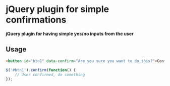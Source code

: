 jQuery plugin for simple confirmations
========

**jQuery plugin for having simple yes/no inputs from the user**



## Usage
```html
<button id="btn1" data-confirm="Are you sure you want to do this?">Confirm #1</button>
```

```javascript
$('#btn1').confirm(function() {
	// User confirmed, do something
});
```


